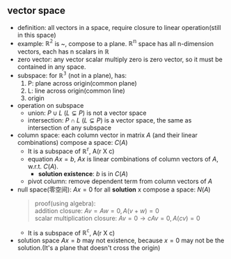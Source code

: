 ## vector space
- definition: all vectors in a space, require closure to linear operation(still in this space)
- example: $\mathbb{R^2}$ is ~, compose to a plane. $\mathbb{R^n}$ space has all n-dimension vectors, each has n scalars in $\mathbb{R}$
- zero vector: any vector scalar multiply zero is zero vector, so it must be contained in any space.
- subspace: for $\mathbb{R^3}$ (not in a plane), has:
    1. P: plane across origin(common plane)
    2. L: line across origin(common line)
    3. origin
- operation on subspace
    - union: $P\cup L\ (L\subsetneq P)$ is not a vector space
    - intersection: $P\cap L\ (L\subsetneq P)$ is a vector space, the same as intersection of any subspace
- column space: each column vector in matrix $A$ (and their linear combinations) compose a space: $C(A)$
    - It is a subspace of $\mathbb{R^r}$, A(r X c)
    - equation $Ax=b$, $Ax$ is linear combinations of column vectors of $A$, w.r.t. $C(A)$.
        - **solution existence**: $b$ is in $C(A)$
    - pivot column: remove dependent term from column vectors of $A$
- null space(零空间): $Ax=0$ for all **solution** x compose a space: $N(A)$
    > proof(using algebra):  
    > addition closure: $Av=Aw=0,A(v+w)=0$  
    > scalar multiplication closure: $Av=0\to cAv=0,A(cv)=0$
    - It is a subspace of $\mathbb{R^c}$, A(r X c)
- solution space $Ax=b$ may not existence, because $x=0$ may not be the solution.(It's a plane that doesn't cross the origin)